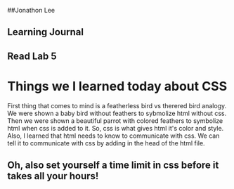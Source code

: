 ##Jonathon Lee
## Learning Journal
## Read Lab 5

# Things we I learned today about CSS

First thing that comes to mind is a featherless bird vs therered bird analogy. We were shown a baby bird without feathers to sybmolize html without css. Then we were shown a beautiful parrot with colored feathers to symbolize html when css is added to it. So, css is what gives html it's color and style. 
Also, I learned that html needs to know to communicate with css. We can tell it to communicate with css by adding <link href="css/styles.css" type="text/css" rel="stylesheet"/> in the head of the html file.

## Oh, also set yourself a time limit in css before it takes all your hours!